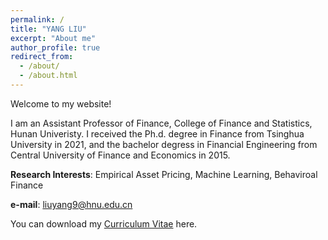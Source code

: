 ```yaml
---
permalink: /
title: "YANG LIU"
excerpt: "About me"
author_profile: true
redirect_from: 
  - /about/
  - /about.html
---
```


Welcome to my website!

I am an Assistant Professor of Finance, College of Finance and Statistics, Hunan Univeristy.
I received the Ph.d. degree in Finance from Tsinghua University in 2021,
and the bachelor degress in Financial Engineering from Central University of Finance and Economics in 2015.

**Research Interests**: Empirical Asset Pricing, Machine Learning, Behaviroal Finance

<!---
My research covers the global financial markets, with a strong focus on the Chinese stock markets.
In a study on Chinese A-Share, I incorporate the volume info to construct a Trend factor to
reflect the critical feature of large individual trading in China.
The resulting factor model significantly outperforms the existing models in terms of the explanatory power, 
serving as the Carhart model in China. 
We also provide a theoretical explanation of the trend factor and verify it across international market tests. 

In another study on machine learning (ML), I use genetic programming (GP)
to construct a new framework for predicting the cross-section of stock returns by
  maximizing an economic objective, the Sharpe ratio of the usual spread portfolio. 
 Compared with the conventional regression-based methods and
the neural network, GP can double their performance in the US, and outperform them
internationally.
-->

**e-mail**: liuyang9@hnu.edu.cn

<!---
# **Tel**: (+86) 13001239008
-->

You can download my [Curriculum Vitae](https://yangliu-finance.github.io/files/CV_YangLiu_TsinghuaSEM_Nov2020.pdf) here. 
 

